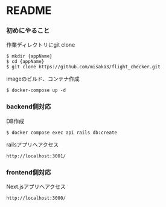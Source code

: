 # README

### 初めにやること
作業ディレクトリにgit clone
```
$ mkdir {appName}
$ cd {appName}
$ git clone https://github.com/misaka3/flight_checker.git
```
imageのビルド、コンテナ作成
```
$ docker-compose up -d
```

### backend側対応
DB作成
```
$ docker compose exec api rails db:create
```

railsアプリへアクセス
```
http://localhost:3001/
```

### frontend側対応
Next.jsアプリへアクセス
```
http://localhost:3000/
```
